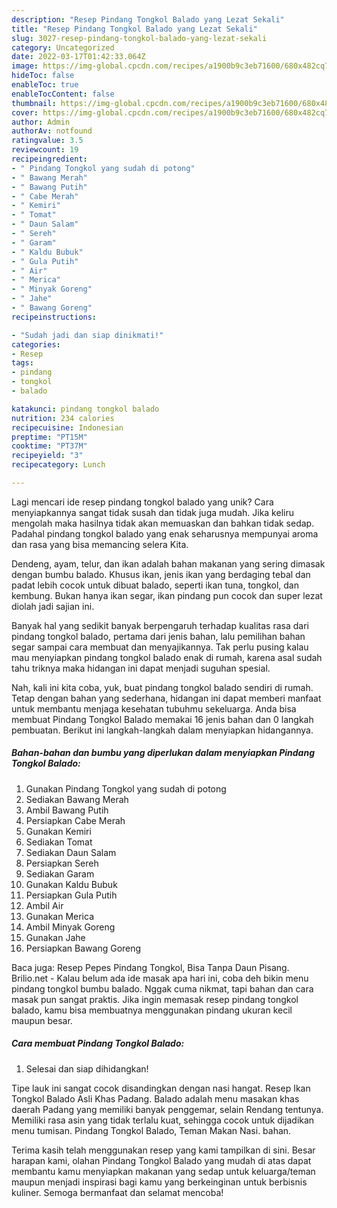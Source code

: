 ```yaml
---
description: "Resep Pindang Tongkol Balado yang Lezat Sekali"
title: "Resep Pindang Tongkol Balado yang Lezat Sekali"
slug: 3027-resep-pindang-tongkol-balado-yang-lezat-sekali
category: Uncategorized
date: 2022-03-17T01:42:33.064Z
image: https://img-global.cpcdn.com/recipes/a1900b9c3eb71600/680x482cq70/pindang-tongkol-balado-foto-resep-utama.jpg
hideToc: false
enableToc: true
enableTocContent: false
thumbnail: https://img-global.cpcdn.com/recipes/a1900b9c3eb71600/680x482cq70/pindang-tongkol-balado-foto-resep-utama.jpg
cover: https://img-global.cpcdn.com/recipes/a1900b9c3eb71600/680x482cq70/pindang-tongkol-balado-foto-resep-utama.jpg
author: Admin
authorAv: notfound
ratingvalue: 3.5
reviewcount: 19
recipeingredient:
- " Pindang Tongkol yang sudah di potong"
- " Bawang Merah"
- " Bawang Putih"
- " Cabe Merah"
- " Kemiri"
- " Tomat"
- " Daun Salam"
- " Sereh"
- " Garam"
- " Kaldu Bubuk"
- " Gula Putih"
- " Air"
- " Merica"
- " Minyak Goreng"
- " Jahe"
- " Bawang Goreng"
recipeinstructions:

- "Sudah jadi dan siap dinikmati!"
categories:
- Resep
tags:
- pindang
- tongkol
- balado

katakunci: pindang tongkol balado 
nutrition: 234 calories
recipecuisine: Indonesian
preptime: "PT15M"
cooktime: "PT37M"
recipeyield: "3"
recipecategory: Lunch

---
```





Lagi mencari ide resep pindang tongkol balado yang unik? Cara menyiapkannya sangat tidak susah dan tidak juga mudah. Jika keliru mengolah maka hasilnya tidak akan memuaskan dan bahkan tidak sedap. Padahal pindang tongkol balado yang enak seharusnya mempunyai aroma dan rasa yang bisa memancing selera Kita.





Dendeng, ayam, telur, dan ikan adalah bahan makanan yang sering dimasak dengan bumbu balado. Khusus ikan, jenis ikan yang berdaging tebal dan padat lebih cocok untuk dibuat balado, seperti ikan tuna, tongkol, dan kembung. Bukan hanya ikan segar, ikan pindang pun cocok dan super lezat diolah jadi sajian ini.

Banyak hal yang sedikit banyak berpengaruh terhadap kualitas rasa dari pindang tongkol balado, pertama dari jenis bahan, lalu pemilihan bahan segar sampai cara membuat dan menyajikannya. Tak perlu pusing kalau mau menyiapkan pindang tongkol balado enak di rumah, karena asal sudah tahu triknya maka hidangan ini dapat menjadi suguhan spesial.






Nah, kali ini kita coba, yuk, buat pindang tongkol balado sendiri di rumah. Tetap dengan bahan yang sederhana, hidangan ini dapat memberi manfaat untuk membantu menjaga kesehatan tubuhmu sekeluarga. Anda bisa membuat Pindang Tongkol Balado memakai 16 jenis bahan dan 0 langkah pembuatan. Berikut ini langkah-langkah dalam menyiapkan hidangannya.

<!--inarticleads1-->

##### Bahan-bahan dan bumbu yang diperlukan dalam menyiapkan Pindang Tongkol Balado:

1. Gunakan  Pindang Tongkol yang sudah di potong
1. Sediakan  Bawang Merah
1. Ambil  Bawang Putih
1. Persiapkan  Cabe Merah
1. Gunakan  Kemiri
1. Sediakan  Tomat
1. Sediakan  Daun Salam
1. Persiapkan  Sereh
1. Sediakan  Garam
1. Gunakan  Kaldu Bubuk
1. Persiapkan  Gula Putih
1. Ambil  Air
1. Gunakan  Merica
1. Ambil  Minyak Goreng
1. Gunakan  Jahe
1. Persiapkan  Bawang Goreng


Baca juga: Resep Pepes Pindang Tongkol, Bisa Tanpa Daun Pisang. Brilio.net - Kalau belum ada ide masak apa hari ini, coba deh bikin menu pindang tongkol bumbu balado. Nggak cuma nikmat, tapi bahan dan cara masak pun sangat praktis. Jika ingin memasak resep pindang tongkol balado, kamu bisa membuatnya menggunakan pindang ukuran kecil maupun besar. 

<!--inarticleads2-->

##### Cara membuat Pindang Tongkol Balado:


1. Selesai dan siap dihidangkan!

Tipe lauk ini sangat cocok disandingkan dengan nasi hangat. Resep Ikan Tongkol Balado Asli Khas Padang. Balado adalah menu masakan khas daerah Padang yang memiliki banyak penggemar, selain Rendang tentunya. Memiliki rasa asin yang tidak terlalu kuat, sehingga cocok untuk dijadikan menu tumisan. Pindang Tongkol Balado, Teman Makan Nasi. bahan. 

Terima kasih telah menggunakan resep yang kami tampilkan di sini. Besar harapan kami, olahan Pindang Tongkol Balado yang mudah di atas dapat membantu kamu menyiapkan makanan yang sedap untuk keluarga/teman maupun menjadi inspirasi bagi kamu yang berkeinginan untuk berbisnis kuliner. Semoga bermanfaat dan selamat mencoba!
